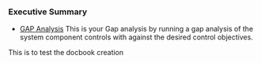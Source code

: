 ### Executive Summary

* [GAP Analysis](docs/gap-analysis.md) This is your Gap analysis by running a gap analysis of the system component controls with against the desired control objectives.

This is to test the docbook creation 
